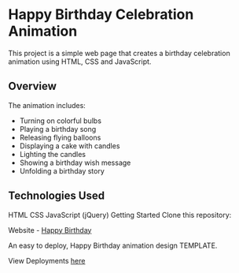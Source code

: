 # Happy Birthday Celebration Animation
This project is a simple web page that creates a birthday celebration animation using HTML, CSS and JavaScript.

## Overview
The animation includes:

- Turning on colorful bulbs
- Playing a birthday song
- Releasing flying balloons
- Displaying a cake with candles
- Lighting the candles
- Showing a birthday wish message
- Unfolding a birthday story
  
## Technologies Used
HTML
CSS
JavaScript (jQuery)
Getting Started
Clone this repository:

Website - [Happy Birthday](https://github.com/nafisalawalidris/Happy-Birthday.git)

An easy to deploy, Happy Birthday animation design TEMPLATE.

View Deployments [here]([https://github.com/Rishabh04-02/happy-birthday/deployments])
